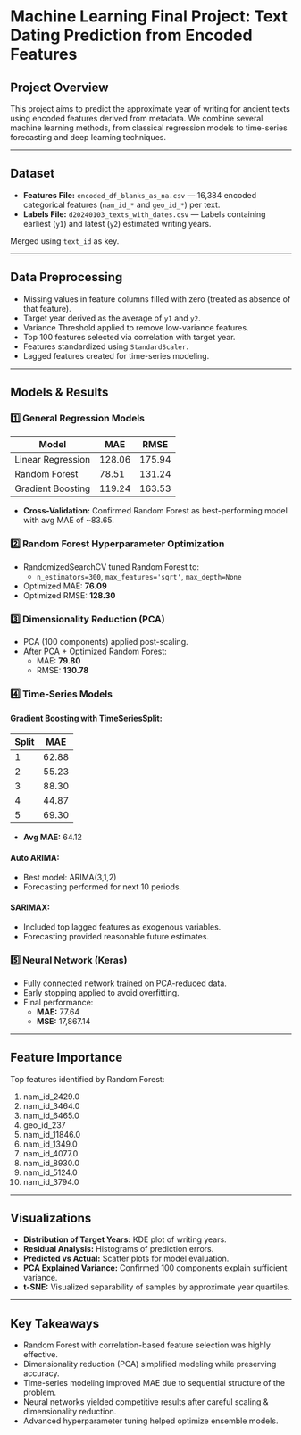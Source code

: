 # Machine Learning Final Project: Text Dating Prediction from Encoded Features

## Project Overview

This project aims to predict the approximate year of writing for ancient texts using encoded features derived from metadata. We combine several machine learning methods, from classical regression models to time-series forecasting and deep learning techniques.

---

## Dataset

- **Features File:** `encoded_df_blanks_as_na.csv` — 16,384 encoded categorical features (`nam_id_*` and `geo_id_*`) per text.
- **Labels File:** `d20240103_texts_with_dates.csv` — Labels containing earliest (`y1`) and latest (`y2`) estimated writing years.

Merged using `text_id` as key.

---

## Data Preprocessing

- Missing values in feature columns filled with zero (treated as absence of that feature).
- Target year derived as the average of `y1` and `y2`.
- Variance Threshold applied to remove low-variance features.
- Top 100 features selected via correlation with target year.
- Features standardized using `StandardScaler`.
- Lagged features created for time-series modeling.

---

## Models & Results

### 1️⃣ General Regression Models

| Model              | MAE   | RMSE  |
|--------------------|-------|-------|
| Linear Regression  | 128.06| 175.94|
| Random Forest      | 78.51 | 131.24|
| Gradient Boosting  | 119.24| 163.53|

- **Cross-Validation:** Confirmed Random Forest as best-performing model with avg MAE of ~83.65.

### 2️⃣ Random Forest Hyperparameter Optimization

- RandomizedSearchCV tuned Random Forest to:
  - `n_estimators=300`, `max_features='sqrt'`, `max_depth=None`
- Optimized MAE: **76.09**
- Optimized RMSE: **128.30**

### 3️⃣ Dimensionality Reduction (PCA)

- PCA (100 components) applied post-scaling.
- After PCA + Optimized Random Forest:  
  - MAE: **79.80**
  - RMSE: **130.78**

### 4️⃣ Time-Series Models

#### Gradient Boosting with TimeSeriesSplit:

| Split | MAE |
|-------|-----|
| 1     | 62.88 |
| 2     | 55.23 |
| 3     | 88.30 |
| 4     | 44.87 |
| 5     | 69.30 |

- **Avg MAE:** 64.12

#### Auto ARIMA:

- Best model: ARIMA(3,1,2)  
- Forecasting performed for next 10 periods.

#### SARIMAX:

- Included top lagged features as exogenous variables.
- Forecasting provided reasonable future estimates.

### 5️⃣ Neural Network (Keras)

- Fully connected network trained on PCA-reduced data.
- Early stopping applied to avoid overfitting.
- Final performance:
  - **MAE:** 77.64
  - **MSE:** 17,867.14

---

## Feature Importance

Top features identified by Random Forest:

1. nam_id_2429.0  
2. nam_id_3464.0  
3. nam_id_6465.0  
4. geo_id_237  
5. nam_id_11846.0  
6. nam_id_1349.0  
7. nam_id_4077.0  
8. nam_id_8930.0  
9. nam_id_5124.0  
10. nam_id_3794.0

---

## Visualizations

- **Distribution of Target Years:** KDE plot of writing years.
- **Residual Analysis:** Histograms of prediction errors.
- **Predicted vs Actual:** Scatter plots for model evaluation.
- **PCA Explained Variance:** Confirmed 100 components explain sufficient variance.
- **t-SNE:** Visualized separability of samples by approximate year quartiles.

---

## Key Takeaways

- Random Forest with correlation-based feature selection was highly effective.
- Dimensionality reduction (PCA) simplified modeling while preserving accuracy.
- Time-series modeling improved MAE due to sequential structure of the problem.
- Neural networks yielded competitive results after careful scaling & dimensionality reduction.
- Advanced hyperparameter tuning helped optimize ensemble models.
